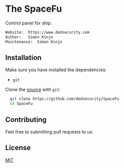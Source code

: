 <h1>The SpaceFu</h1>

Control panel for ship.

```bash
Website:  https://www.dedsecurity.com
Author:   Simon Kinjo
Maintenance:  Simon Kinjo
```

## Installation

Make sure you have installed the dependencies:

  * `git`

Clone the [source] with `git`:
 ```sh
   git clone https://github.com/dedsecurity/SpaceFu
   cd SpaceFu
   ```

 [source]: https://github.com/dedsecurity/SpaceFu

## Contributing
Feel free to submitting pull requests to us.
## License
[MIT](https://opensource.org/licenses/MIT)

